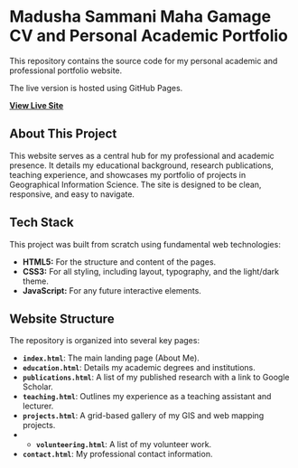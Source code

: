 # Madusha Sammani Maha Gamage CV and Personal Academic Portfolio

This repository contains the source code for my personal academic and professional portfolio website. 

The live version is hosted using GitHub Pages.

**[View Live Site](https://msmahagamage.github.io)**

## About This Project

This website serves as a central hub for my professional and academic presence. It details my educational background, research publications, teaching experience, and showcases my portfolio of projects in Geographical Information Science. The site is designed to be clean, responsive, and easy to navigate.

## Tech Stack

This project was built from scratch using fundamental web technologies:

* **HTML5:** For the structure and content of the pages.
* **CSS3:** For all styling, including layout, typography, and the light/dark theme.
* **JavaScript:** For any future interactive elements.

## Website Structure

The repository is organized into several key pages:

* **`index.html`**: The main landing page (About Me).
* **`education.html`**: Details my academic degrees and institutions.
* **`publications.html`**: A list of my published research with a link to Google Scholar.
* **`teaching.html`**: Outlines my experience as a teaching assistant and lecturer.
* **`projects.html`**: A grid-based gallery of my GIS and web mapping projects.
* * **`volunteering.html`**: A list of my volunteer work.
* **`contact.html`**: My professional contact information.
